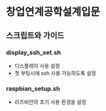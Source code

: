 # 창업연계공학설계입문

## 스크립트와 가이드

### display_ssh_set.sh

- 디스플레이 사용 설정
- 첫 부팅시에 ssh 사용 가능하도록 설정



### raspbian_setup.sh

- 라즈비안의 초기 사용 환경을 설정